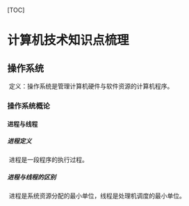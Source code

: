 [TOC]

# 计算机技术知识点梳理

## 操作系统

​		定义：操作系统是管理计算机硬件与软件资源的计算机程序。

### 操作系统概论

#### 进程与线程

##### 进程定义

​		进程是一段程序的执行过程。

##### 进程与线程的区别

​		进程是系统资源分配的最小单位，线程是处理机调度的最小单位。



